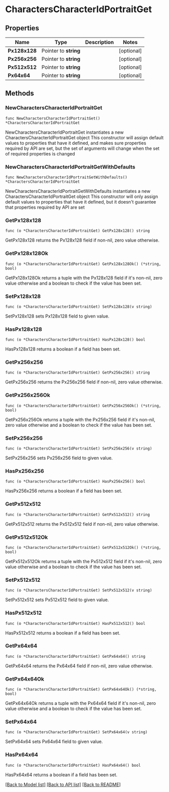 # CharactersCharacterIdPortraitGet

## Properties

Name | Type | Description | Notes
------------ | ------------- | ------------- | -------------
**Px128x128** | Pointer to **string** |  | [optional] 
**Px256x256** | Pointer to **string** |  | [optional] 
**Px512x512** | Pointer to **string** |  | [optional] 
**Px64x64** | Pointer to **string** |  | [optional] 

## Methods

### NewCharactersCharacterIdPortraitGet

`func NewCharactersCharacterIdPortraitGet() *CharactersCharacterIdPortraitGet`

NewCharactersCharacterIdPortraitGet instantiates a new CharactersCharacterIdPortraitGet object
This constructor will assign default values to properties that have it defined,
and makes sure properties required by API are set, but the set of arguments
will change when the set of required properties is changed

### NewCharactersCharacterIdPortraitGetWithDefaults

`func NewCharactersCharacterIdPortraitGetWithDefaults() *CharactersCharacterIdPortraitGet`

NewCharactersCharacterIdPortraitGetWithDefaults instantiates a new CharactersCharacterIdPortraitGet object
This constructor will only assign default values to properties that have it defined,
but it doesn't guarantee that properties required by API are set

### GetPx128x128

`func (o *CharactersCharacterIdPortraitGet) GetPx128x128() string`

GetPx128x128 returns the Px128x128 field if non-nil, zero value otherwise.

### GetPx128x128Ok

`func (o *CharactersCharacterIdPortraitGet) GetPx128x128Ok() (*string, bool)`

GetPx128x128Ok returns a tuple with the Px128x128 field if it's non-nil, zero value otherwise
and a boolean to check if the value has been set.

### SetPx128x128

`func (o *CharactersCharacterIdPortraitGet) SetPx128x128(v string)`

SetPx128x128 sets Px128x128 field to given value.

### HasPx128x128

`func (o *CharactersCharacterIdPortraitGet) HasPx128x128() bool`

HasPx128x128 returns a boolean if a field has been set.

### GetPx256x256

`func (o *CharactersCharacterIdPortraitGet) GetPx256x256() string`

GetPx256x256 returns the Px256x256 field if non-nil, zero value otherwise.

### GetPx256x256Ok

`func (o *CharactersCharacterIdPortraitGet) GetPx256x256Ok() (*string, bool)`

GetPx256x256Ok returns a tuple with the Px256x256 field if it's non-nil, zero value otherwise
and a boolean to check if the value has been set.

### SetPx256x256

`func (o *CharactersCharacterIdPortraitGet) SetPx256x256(v string)`

SetPx256x256 sets Px256x256 field to given value.

### HasPx256x256

`func (o *CharactersCharacterIdPortraitGet) HasPx256x256() bool`

HasPx256x256 returns a boolean if a field has been set.

### GetPx512x512

`func (o *CharactersCharacterIdPortraitGet) GetPx512x512() string`

GetPx512x512 returns the Px512x512 field if non-nil, zero value otherwise.

### GetPx512x512Ok

`func (o *CharactersCharacterIdPortraitGet) GetPx512x512Ok() (*string, bool)`

GetPx512x512Ok returns a tuple with the Px512x512 field if it's non-nil, zero value otherwise
and a boolean to check if the value has been set.

### SetPx512x512

`func (o *CharactersCharacterIdPortraitGet) SetPx512x512(v string)`

SetPx512x512 sets Px512x512 field to given value.

### HasPx512x512

`func (o *CharactersCharacterIdPortraitGet) HasPx512x512() bool`

HasPx512x512 returns a boolean if a field has been set.

### GetPx64x64

`func (o *CharactersCharacterIdPortraitGet) GetPx64x64() string`

GetPx64x64 returns the Px64x64 field if non-nil, zero value otherwise.

### GetPx64x64Ok

`func (o *CharactersCharacterIdPortraitGet) GetPx64x64Ok() (*string, bool)`

GetPx64x64Ok returns a tuple with the Px64x64 field if it's non-nil, zero value otherwise
and a boolean to check if the value has been set.

### SetPx64x64

`func (o *CharactersCharacterIdPortraitGet) SetPx64x64(v string)`

SetPx64x64 sets Px64x64 field to given value.

### HasPx64x64

`func (o *CharactersCharacterIdPortraitGet) HasPx64x64() bool`

HasPx64x64 returns a boolean if a field has been set.


[[Back to Model list]](../README.md#documentation-for-models) [[Back to API list]](../README.md#documentation-for-api-endpoints) [[Back to README]](../README.md)


